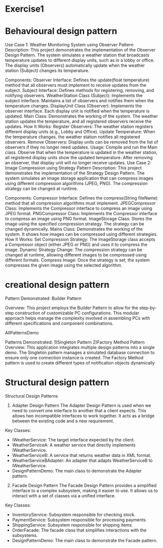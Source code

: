 # Exercise1
# Behavioural design pattern
Use Case 1: Weather Monitoring System using Observer Pattern
Description:
This project demonstrates the implementation of the Observer Design Pattern. The system simulates a weather station that broadcasts temperature updates to different display units, such as in a lobby or office. The display units (Observers) automatically update when the weather station (Subject) changes its temperature.

Components:
Observer Interface: Defines the update(float temperature) method that all observers must implement to receive updates from the subject.
Subject Interface: Defines methods for registering, removing, and notifying observers.
WeatherStation Class (Subject): Implements the subject interface. Maintains a list of observers and notifies them when the temperature changes.
DisplayUnit Class (Observer): Implements the observer interface. Each display unit is notified when the temperature is updated.
Main Class: Demonstrates the working of the system. The weather station updates the temperature, and all registered observers receive the updates.
How It Works:
Register Observers: The weather station registers different display units (e.g., Lobby and Office).
Update Temperature: When the temperature changes, the weather station notifies all registered observers.
Remove Observers: Display units can be removed from the list of observers if they no longer need updates.
Usage:
Compile and run the Main class.
Observe that when the temperature is updated in the weather station, all registered display units show the updated temperature.
After removing an observer, that display unit will no longer receive updates.
Use Case 2: Image Compression using Strategy Pattern
Description:
This project demonstrates the implementation of the Strategy Design Pattern. The system simulates an image storage application that can compress images using different compression algorithms (JPEG, PNG). The compression strategy can be changed at runtime.

Components:
Compressor Interface: Defines the compress(String fileName) method that all compression algorithms must implement.
JPEGCompressor Class: Implements the Compressor interface to compress an image using JPEG format.
PNGCompressor Class: Implements the Compressor interface to compress an image using PNG format.
ImageStorage Class: Stores the image using the specified compression strategy. The strategy can be changed dynamically.
Mains Class: Demonstrates the working of the system. It shows how images can be compressed using different strategies.
How It Works:
Set Compression Strategy: The ImageStorage class accepts a Compressor object (either JPEG or PNG) and uses it to compress the image.
Dynamic Strategy Change: The compression strategy can be changed at runtime, allowing different images to be compressed using different formats.
Compress Image: Once the strategy is set, the system compresses the given image using the selected algorithm.


# creational design pattern
Pattern Demonstrated: 
Builder Pattern

Overview: This project employs the Builder Pattern to allow for the step-by-step construction of customizable PC configurations. This modular approach helps manage the complexity involved in assembling PCs with different specifications and component combinations.

AllPatternsDemo

Patterns Demonstrated:
1)Singleton Pattern
2)Factory Method Pattern
Overview: This application integrates multiple design patterns into a single demo. The Singleton pattern manages a simulated database connection to ensure only one connection instance is created. The Factory Method pattern is used to create different types of notification objects dynamically


# Structural design pattern
Structural Design Patterns

1. Adapter Design Pattern
The Adapter Design Pattern is used when we need to convert one interface to another that a client expects. This allows two incompatible interfaces to work together. It acts as a bridge between the existing code and a new requirement.

Key Classes:
- IWeatherService: The target interface expected by the client.
- WeatherServiceA: A weather service that directly implements IWeatherService.
- WeatherServiceB: A service that returns weather data in XML format.
- WeatherServiceBAdapter: An adapter that adapts WeatherServiceB to IWeatherService.
- DesignPatternDemo: The main class to demonstrate the Adapter pattern.

 2. Facade Design Pattern
The Facade Design Pattern provides a simplified interface to a complex subsystem, making it easier to use. It allows us to interact with a set of classes via a unified interface.

 Key Classes:
- InventoryService: Subsystem responsible for checking stock.
- PaymentService: Subsystem responsible for processing payments.
- ShippingService: Subsystem responsible for shipping items.
- OrderFacade: The facade class that simplifies interactions with the subsystems.
- DesignPatternDemo: The main class to demonstrate the Facade pattern.
